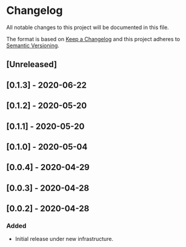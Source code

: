 # Changelog

All notable changes to this project will be documented in this file.

The format is based on [Keep a Changelog](http://keepachangelog.com/en/1.0.0/)
and this project adheres to [Semantic Versioning](http://semver.org/spec/v2.0.0.html).

## [Unreleased]

## [0.1.3] - 2020-06-22

## [0.1.2] - 2020-05-20

## [0.1.1] - 2020-05-20

## [0.1.0] - 2020-05-04

## [0.0.4] - 2020-04-29

## [0.0.3] - 2020-04-28

## [0.0.2] - 2020-04-28

### Added
  - Initial release under new infrastructure.
